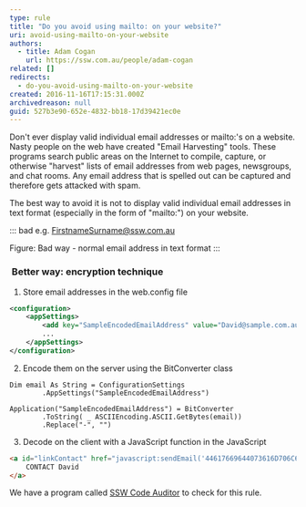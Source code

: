 ```yaml
---
type: rule
title: "Do you avoid using mailto: on your website?"
uri: avoid-using-mailto-on-your-website
authors:
  - title: Adam Cogan
    url: https://ssw.com.au/people/adam-cogan
related: []
redirects:
  - do-you-avoid-using-mailto-on-your-website
created: 2016-11-16T17:15:31.000Z
archivedreason: null
guid: 527b3e90-652e-4832-bb18-17d39421ec0e
---
```


Don't ever display valid individual email addresses or mailto:'s on a website. Nasty people on the web have created "Email Harvesting" tools. These programs search public areas on the Internet to compile, capture, or otherwise "harvest" lists of email addresses from web pages, newsgroups, and chat rooms. Any email address that is spelled out can be captured and therefore gets attacked with spam.

The best way to avoid it is not to display valid individual email addresses in text format (especially in the form of "mailto:") on your website.

<!--endintro-->

::: bad
e.g. FirstnameSurname@ssw.com.au

Figure: Bad way - normal email address in text format
:::

###  Better way: encryption technique 

1. Store email addresses in the web.config file

```xml
<configuration> 
    <appSettings> 
        <add key="SampleEncodedEmailAddress" value="David@sample.com.au" /> 
        ...
    </appSettings> 
</configuration>
```

2. Encode them on the server using the BitConverter class

```vbnet
Dim email As String = ConfigurationSettings
        .AppSettings("SampleEncodedEmailAddress")

Application("SampleEncodedEmailAddress") = BitConverter
        .ToString( _ ASCIIEncoding.ASCII.GetBytes(email))
        .Replace("-", "")
```

3. Decode on the client with a JavaScript function in the JavaScript

```html
<a id="linkContact" href="javascript:sendEmail('44617669644073616D706C652E636F6D2E6175')">
    CONTACT David
</a>
```

We have a program called [SSW Code Auditor](https&#58;//www.ssw.com.au/ssw/CodeAuditor/) to check for this rule.
